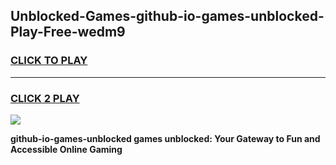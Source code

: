 
## Unblocked-Games-github-io-games-unblocked-Play-Free-wedm9
<h3>
<a href="https://premium76.site?title=github-io-games-unblocked&ref=20A">CLICK TO PLAY</a></h3>
<hr>

<h3>
<a href="https://premium76.site?title=github-io-games-unblocked&ref=20A">CLICK 2 PLAY</a>
  
</h3>

<a href="https://premium76.site?title=github-io-games-unblocked&ref=20A"><img src="https://clearcache.store/games.png"></a>


**github-io-games-unblocked games unblocked: Your Gateway to Fun and Accessible Online Gaming**
